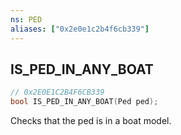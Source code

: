 ```yaml
---
ns: PED
aliases: ["0x2e0e1c2b4f6cb339"]
---
```

## IS_PED_IN_ANY_BOAT

```c
// 0x2E0E1C2B4F6CB339
bool IS_PED_IN_ANY_BOAT(Ped ped);
```

Checks that the ped is in a boat model.

